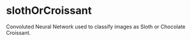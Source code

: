 # slothOrCroissant
Convoluted Neural Network used to classify images as Sloth or Chocolate Croissant.
